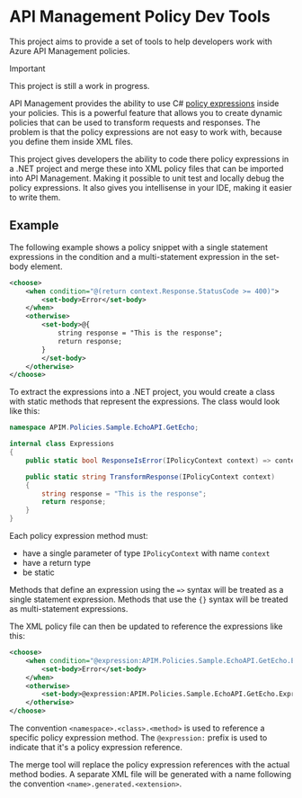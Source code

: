 # API Management Policy Dev Tools

This project aims to provide a set of tools to help developers work with Azure API Management policies. 

> [!IMPORTANT]  
> This project is still a work in progress.

API Management provides the ability to use C# [policy expressions](https://learn.microsoft.com/en-us/azure/api-management/api-management-policy-expressions) inside your policies. 
This is a powerful feature that allows you to create dynamic policies that can be used to transform requests and responses. 
The problem is that the policy expressions are not easy to work with, because you define them inside XML files. 

This project gives developers the ability to code there policy expressions in a .NET project and merge these into XML policy files that can be imported into API Management. 
Making it possible to unit test and locally debug the policy expressions. 
It also gives you intellisense in your IDE, making it easier to write them.

## Example

The following example shows a policy snippet with a single statement expressions in the condition and a multi-statement expression in the set-body element.

```xml
<choose>
    <when condition="@(return context.Response.StatusCode >= 400)">
        <set-body>Error</set-body>
    </when>
    <otherwise>
        <set-body>@{
            string response = "This is the response";
            return response;
        }
        </set-body>
    </otherwise>
</choose>
```

To extract the expressions into a .NET project, you would create a class with static methods that represent the expressions. 
The class would look like this:

```csharp
namespace APIM.Policies.Sample.EchoAPI.GetEcho;

internal class Expressions
{
    public static bool ResponseIsError(IPolicyContext context) => context.Response.StatusCode >= 400;

    public static string TransformResponse(IPolicyContext context)
    {
        string response = "This is the response";
        return response;
    }
}
```

Each policy expression method must:
- have a single parameter of type `IPolicyContext` with name `context`
- have a return type
- be static

Methods that define an expression using the `=>` syntax will be treated as a single statement expression. 
Methods that use the `{}` syntax will be treated as multi-statement expressions.

The XML policy file can then be updated to reference the expressions like this:

```xml
<choose>
    <when condition="@expression:APIM.Policies.Sample.EchoAPI.GetEcho.Expressions.ResponseIsError">
        <set-body>Error</set-body>
    </when>
    <otherwise>
        <set-body>@expression:APIM.Policies.Sample.EchoAPI.GetEcho.Expressions.TransformResponse</set-body>
    </otherwise>
</choose>
```

The convention `<namespace>.<class>.<method>` is used to reference a specific policy expression method. 
The `@expression:` prefix is used to indicate that it's a policy expression reference.

The merge tool will replace the policy expression references with the actual method bodies. 
A separate XML file will be generated with a name following the convention `<name>.generated.<extension>`.
